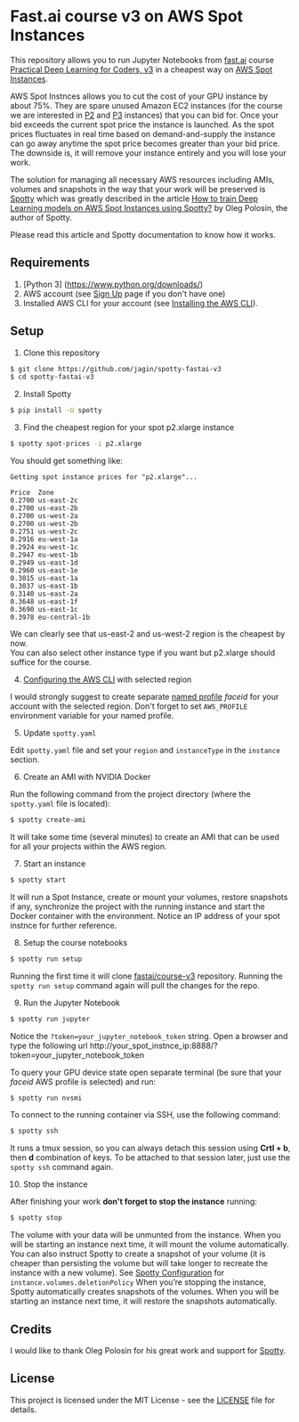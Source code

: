 # Fast.ai course v3 on AWS Spot Instances

This repository allows you to run Jupyter Notebooks from [fast.ai](https://www.fast.ai/)
course [Practical Deep Learning for Coders, v3](https://course.fast.ai/) in a cheapest
way on [AWS Spot Instances](https://aws.amazon.com/ec2/spot/).

AWS Spot Instnces allows you to cut the cost of your GPU instance by about 75%. 
They are spare unused Amazon EC2 instances (for the course we are interested in
[P2](https://aws.amazon.com/ec2/instance-types/p2/) and [P3](https://aws.amazon.com/ec2/instance-types/p3/)
instances) that you can bid for. Once your bid exceeds the current spot price the instance is launched.
As the spot prices fluctuates in real time based on demand-and-supply the instance can go away anytime
the spot price becomes greater than your bid price. The downside is, it will remove your instance entirely
and you will lose your work.

The solution for managing all necessary AWS resources including AMIs, volumes and snapshots in the way 
that your work will be preserved is [Spotty](https://github.com/apls777/spotty) which was greatly described in
the article [How to train Deep Learning models on AWS Spot Instances using Spotty?](https://towardsdatascience.com/how-to-train-deep-learning-models-on-aws-spot-instances-using-spotty-8d9e0543d365)
by Oleg Polosin, the author of Spotty.

Please read this article and Spotty documentation to know how it works.

## Requirements

1. [Python 3] (https://www.python.org/downloads/)
2. AWS account (see [Sign Up](https://portal.aws.amazon.com/billing/signup#/start) page if you don't have one)
3. Installed AWS CLI for your account (see [Installing the AWS CLI](https://docs.aws.amazon.com/cli/latest/userguide/cli-chap-install.html)).

## Setup

1. Clone this repository

```bash
$ git clone https://github.com/jagin/spotty-fastai-v3
$ cd spotty-fastai-v3
```

2. Install Spotty

```bash
$ pip install -U spotty
```

3. Find the cheapest region for your spot p2.xlarge instance

```bash
$ spotty spot-prices -i p2.xlarge
```
You should get something like:
```
Getting spot instance prices for "p2.xlarge"...

Price  Zone
0.2700 us-east-2c
0.2700 us-east-2b
0.2700 us-west-2a
0.2700 us-west-2b
0.2751 us-west-2c
0.2916 eu-west-1a
0.2924 eu-west-1c
0.2947 eu-west-1b
0.2949 us-east-1d
0.2960 us-east-1e
0.3015 us-east-1a
0.3037 us-east-1b
0.3140 us-east-2a
0.3648 us-east-1f
0.3690 us-east-1c
0.3978 eu-central-1b
```
We can clearly see that us-east-2 and us-west-2 region is the cheapest by now.  
You can also select other instance type if you want but p2.xlarge should suffice for the course.

4. [Configuring the AWS CLI](https://docs.aws.amazon.com/cli/latest/userguide/cli-chap-configure.html) with selected region

I would strongly suggest to create separate [named profile](https://docs.aws.amazon.com/cli/latest/userguide/cli-configure-profiles.html)
*faceid* for your account with the selected region. Don't forget to set `AWS_PROFILE` environment variable for your named profile.

5. Update `spotty.yaml`

Edit `spotty.yaml` file and set your `region` and `instanceType` in the `instance` section.

6. Create an AMI with NVIDIA Docker

Run the following command from the project directory (where the `spotty.yaml` file is located):
```bash
$ spotty create-ami
```
It will take some time (several minutes) to create an AMI that can be used for all your projects within the AWS region.

7. Start an instance

```bash
$ spotty start
```
It will run a Spot Instance, create or mount your volumes, restore snapshots if any, synchronize the project with the running instance and start the Docker container with the environment.
Notice an IP address of your spot instnce for further reference.

8. Setup the course notebooks

```bash
$ spotty run setup
```
Running the first time it will clone [fastai/course-v3](https://github.com/fastai/course-v3) repository. Running the `spotty run setup` command again will pull the changes for the repo.

9. Run the Jupyter Notebook

```bash
$ spotty run jupyter
```
Notice the `?token=your_jupyter_notebook_token` string.
Open a browser and type the following url http://your_spot_instnce_ip:8888/?token=your_jupyter_notebook_token

To query your GPU device state open separate terminal (be sure that your *faceid* AWS profile is selected) and run:
```bash
$ spotty run nvsmi
```

To connect to the running container via SSH, use the following command:
```bash
$ spotty ssh
```
It runs a tmux session, so you can always detach this session using **Crtl + b**, then **d** combination of keys. To be attached to that session later, just use the `spotty ssh` command again.

10. Stop the instance

After finishing your work **don't forget to stop the instance** running:
```bash
$ spotty stop
```
The volume with your data will be unmunted from the instance. When you will be starting an instance next time, it will mount the volume automatically.
You can also instruct Spotty to create a snapshot of your volume (it is cheaper than persisting the volume but will take longer to recreate the instance with a new volume).
See [Spotty Configuration](https://github.com/apls777/spotty/wiki/Configuration-File) for `instance.volumes.deletionPolicy`
When you’re stopping the instance, Spotty automatically creates snapshots of the volumes. When you will be starting an instance next time, it will restore the snapshots automatically.

## Credits

I would like to thank Oleg Polosin for his great work and support for [Spotty](https://github.com/apls777/spotty).

## License

This project is licensed under the MIT License - see the [LICENSE](LICENSE) file for details.
